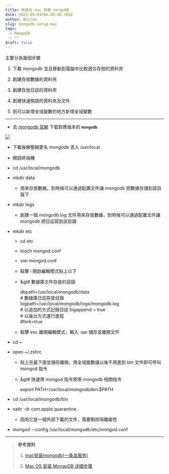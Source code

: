 ```yaml
---
title: 快速在 mac 安裝 mongoDB
date: 2022-09-04T06:43:40.765Z
author: Boison
slug: mongodb-setup-mac
tags:
  - MangoDB
  - ""
draft: false
---
```

主要分為幾個步驟

1. 下載 mongodb 並且移動到電腦中比較適合存放的資料夾

2. 創建存放數據的資料夾

3. 創建存放日誌的資料夾

4. 創建快速開啟的資料夾及文件

5. 到可以新增全域變數的地方新增全域變數

---

* 去 [mongodb 官網](https://link.juejin.cn/?target\=https%3A%2F%2Fwww.mongodb.com%2Ftry%2Fdownload "https://www.mongodb.com/try/download") 下载對應版本的 **`mongodb`**

![](https://media.heptabase.com/v1/images/fc9c5ccc-1901-4cb2-bb69-b6fcd717ac4f/7d69f250-09bb-467e-9366-a18a01cfd0a2/Screen%20Shot%202022-09-04%20at%202.27.47%20PM.png)

* 下載後解壓縮更名 mongodb 丟入 /usr/local

* 開啟終端機

* cd /usr/local/mongodb

* mkdir data 

  * 用來存放數據，到時候可以通過配置文件讓 mongodb 把數據存儲到該目錄下

* mkdir logs 

  * 創建一個 mongodb.log 文件用來存放數據，到時候可以通過配置文件讓 mongodb 把日誌寫到該目錄

* mkdir etc 

  * cd etc

  * touch mongod.conf

  * vim mongod.conf

  * 點擊 i 開啟編輯模式貼上以下

  * &gt# 數據庫文件存放的目錄 

    dbpath\=/usr/local/mongodb/data \
  \# 數據庫日誌存放目錄 \
  logpath\=/usr/local/mongodb/logs/mongodb.log \
  \# 以追加的方式記錄日誌 logappend \= true \
  \# 以後台方式運行進程 \
  \#fork\=true

  * 點擊 esc 離開編輯模式，輸入 :qw 儲存並離開文件

* cd \~

* open \~/.zshrc

  * 貼上在最下面並儲存離開，用全域變數讓以後不用進到 bin 文件即可呼叫 mongod 指令

  * &gt# 快速用 mongod 指令使用 mongodb 相關指令

    export PATH\=/usr/local/mongodb/bin:$PATH

* cd /usr/local/mongodb/bin

* xattr -dr com.apple.quarantine .

  * 因為它是一個外部下載的文件，需要刪除隔離屬性

* mongod --config /usr/local/mongodb/etc/mongod.conf

---

> **參考資料**
>
> 1. [mac安装mongodb(一条龙服务)](https://juejin.cn/post/7068132825773375501)
>
> 2. [Mac OS 安装 MongoDB 详细步骤](https://juejin.cn/post/7052585815037673479)